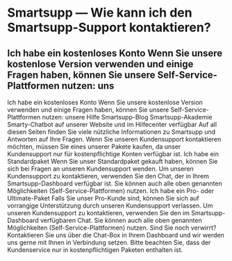# Smartsupp — Wie kann ich den Smartsupp-Support kontaktieren?
## Ich habe ein kostenloses Konto Wenn Sie unsere kostenlose Version verwenden und einige Fragen haben, können Sie unsere Self-Service-Plattformen nutzen: uns
Ich habe ein kostenloses Konto
Wenn Sie unsere kostenlose Version verwenden und einige Fragen haben, können Sie unsere Self-Service-Plattformen nutzen:
unsere Hilfe 
Smartsupp-Blog
Smartsupp-Akademie
Smarty-Chatbot auf unserer Website und im Hilfecenter verfügbar
Auf all diesen Seiten finden Sie viele nützliche Informationen zu Smartsupp und Antworten auf Ihre Fragen. Wenn Sie unseren Kundensupport kontaktieren möchten, müssen Sie eines unserer Pakete kaufen, da unser Kundensupport nur für kostenpflichtige Konten verfügbar ist.
Ich habe ein Standardpaket
Wenn Sie unser Standardpaket gekauft haben, können Sie sich bei Fragen an unseren Kundensupport wenden. Um unseren Kundensupport zu kontaktieren, verwenden Sie den Chat, der in Ihrem Smartsupp-Dashboard verfügbar ist. Sie können auch alle oben genannten Möglichkeiten (Self-Service-Plattformen) nutzen.
Ich habe ein Pro- oder Ultimate-Paket
Falls Sie unser Pro-Kunde sind, können Sie sich auf vorrangige Unterstützung durch unseren Kundensupport verlassen. Um unseren Kundensupport zu kontaktieren, verwenden Sie den im Smartsupp-Dashboard verfügbaren Chat.
Sie können auch alle oben genannten Möglichkeiten (Self-Service-Plattformen) nutzen.
Sind Sie noch verwirrt? Kontaktieren Sie uns über die Chat-Box in Ihrem Dashboard und wir werden uns gerne mit Ihnen in Verbindung setzen. Bitte beachten Sie, dass der Kundenservice nur in kostenpflichtigen Paketen enthalten ist.

